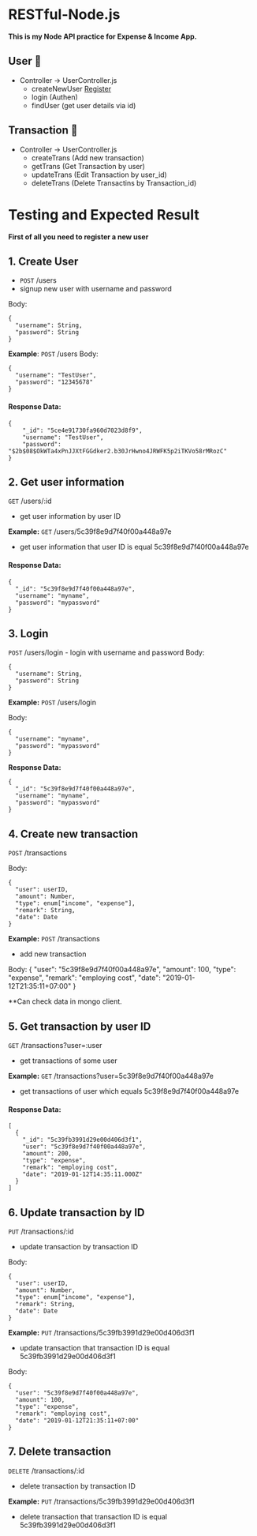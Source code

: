 # RESTful-Node.js
**This is my Node API practice for Expense & Income App.**
## User :busts_in_silhouette:
- Controller -> UserController.js
    - createNewUser [Register](https://github.com/giantjeaks/RESTful-Node.js/blob/master/README.md#1-create-user) 
    - login (Authen)
    - findUser (get user details via id)

## Transaction :page_facing_up:
- Controller -> UserController.js 
    - createTrans  (Add new transaction)
    - getTrans (Get Transaction by user)
    - updateTrans (Edit Transaction by user_id)
    - deleteTrans (Delete Transactins by Transaction_id)



# Testing and Expected Result
**First of all you need to register a new user**
## 1. Create User
- `POST` /users 
- signup new user with username and password

Body:
```
{
  "username": String,
  "password": String
}
```
**Example**: `POST` /users
Body:
```
{
  "username": "TestUser",
  "password": "12345678"
}
```
#### Response Data:
```
{
    "_id": "5ce4e91730fa960d7023d8f9",
    "username": "TestUser",
    "password": "$2b$08$OkWTa4xPnJJXtFGGdker2.b30JrHwno4JRWFK5p2iTKVo58rMRozC"
}
```
## 2. Get user information

`GET` /users/:id 
- get user information by user ID

**Example:** `GET` /users/5c39f8e9d7f40f00a448a97e 
- get user information that user ID is equal 5c39f8e9d7f40f00a448a97e

#### Response Data:
```
{
  "_id": "5c39f8e9d7f40f00a448a97e",
  "username": "myname",
  "password": "mypassword"
}
```
## 3. Login
`POST` /users/login - login with username and password 
Body:
```
{
  "username": String,
  "password": String
}
```
**Example:** `POST` /users/login

Body:
```
{
  "username": "myname",
  "password": "mypassword"
}
```
**Response Data:**
```
{
  "_id": "5c39f8e9d7f40f00a448a97e",
  "username": "myname",
  "password": "mypassword"
}
```
## 4. Create new transaction
`POST` /transactions

Body:
```
{
  "user": userID,
  "amount": Number,
  "type": enum["income", "expense"],
  "remark": String,
  "date": Date
}
```
**Example:** `POST` /transactions 
- add new transaction

Body:
{
  "user": "5c39f8e9d7f40f00a448a97e",
  "amount": 100,
  "type": "expense",
  "remark": "employing cost",
  "date": "2019-01-12T21:35:11+07:00"
}

**Can check data in mongo client.

## 5. Get transaction by user ID
`GET` /transactions?user=:user 
- get transactions of some user

**Example:** `GET` /transactions?user=5c39f8e9d7f40f00a448a97e 
- get transactions of user which equals 5c39f8e9d7f40f00a448a97e

#### Response Data:
```
[
  {
    "_id": "5c39fb3991d29e00d406d3f1",
    "user": "5c39f8e9d7f40f00a448a97e",
    "amount": 200,
    "type": "expense",
    "remark": "employing cost",
    "date": "2019-01-12T14:35:11.000Z"
  }
]
```

## 6. Update transaction by ID
`PUT` /transactions/:id 
- update transaction by transaction ID

Body:
```
{
  "user": userID,
  "amount": Number,
  "type": enum["income", "expense"],
  "remark": String,
  "date": Date
}
```
**Example:** `PUT` /transactions/5c39fb3991d29e00d406d3f1 
- update transaction that transaction ID is equal 5c39fb3991d29e00d406d3f1

Body:
```
{
  "user": "5c39f8e9d7f40f00a448a97e",
  "amount": 100,
  "type": "expense",
  "remark": "employing cost",
  "date": "2019-01-12T21:35:11+07:00"
}
```
## 7. Delete transaction
`DELETE` /transactions/:id 
- delete transaction by transaction ID

**Example:** `PUT` /transactions/5c39fb3991d29e00d406d3f1 
- delete transaction that transaction ID is equal 5c39fb3991d29e00d406d3f1

